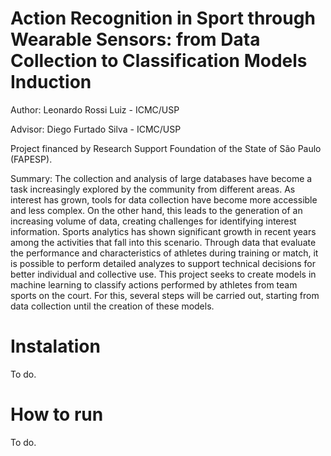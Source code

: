 # Action Recognition in Sport through Wearable Sensors: from Data Collection to Classification Models Induction

Author: Leonardo Rossi Luiz - ICMC/USP

Advisor: Diego Furtado Silva - ICMC/USP

Project financed by Research Support Foundation of the State of São Paulo (FAPESP).

Summary: The collection and analysis of large databases have become a task increasingly explored by the community from different areas. As interest has grown, tools for data collection have become more accessible and less complex. On the other hand, this leads to the generation of an increasing volume of data, creating challenges for identifying interest information. Sports analytics has shown significant growth in recent years among the activities that fall into this scenario. Through data that evaluate the performance and characteristics of athletes during training or match, it is possible to perform detailed analyzes to support technical decisions for better individual and collective use. This project seeks to create models in machine learning to classify actions performed by athletes from team sports on the court. For this, several steps will be carried out, starting from data collection until the creation of these models.

# Instalation
To do.

# How to run
To do.
